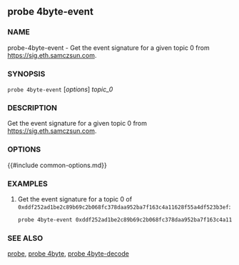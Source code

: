## probe 4byte-event

### NAME

probe-4byte-event - Get the event signature for a given topic 0 from <https://sig.eth.samczsun.com>.

### SYNOPSIS

``probe 4byte-event`` [*options*] *topic_0*

### DESCRIPTION

Get the event signature for a given topic 0 from <https://sig.eth.samczsun.com>.

### OPTIONS

{{#include common-options.md}}

### EXAMPLES

1. Get the event signature for a topic 0 of `0xddf252ad1be2c89b69c2b068fc378daa952ba7f163c4a11628f55a4df523b3ef`:
    ```sh
    probe 4byte-event 0xddf252ad1be2c89b69c2b068fc378daa952ba7f163c4a11628f55a4df523b3ef
    ```

### SEE ALSO

[probe](./probe.md), [probe 4byte](./probe-4byte.md), [probe 4byte-decode](./probe-4byte-decode.md)
